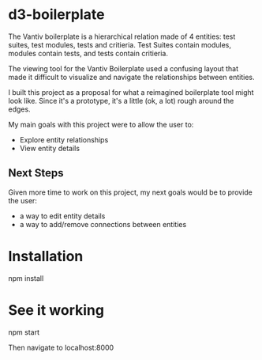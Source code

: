 # d3-boilerplate

The Vantiv boilerplate is a hierarchical relation made of 4 entities: test suites, test modules, tests and critieria.
Test Suites contain modules, modules contain tests, and tests contain critieria.  

The viewing tool for the Vantiv Boilerplate used a confusing layout that made it difficult to visualize and navigate the 
relationships between entities.  

I built this project as a proposal for what a reimagined boilerplate tool might look like. Since it's a prototype, it's a little (ok, a lot) rough around the edges.

My main goals with this project were to allow the user to:
- Explore entity relationships
- View entity details

## Next Steps
Given more time to work on this project, my next goals would be to provide the user:
- a way to edit entity details 
- a way to add/remove connections between entities

# Installation

  npm install

# See it working

  npm start

Then navigate to localhost:8000